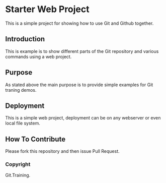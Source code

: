 # Starter Web Project

This is a simple project for 
showing how to use Git and Github together.

## Introduction

This is example is to show different parts 
of the Git repository and various commands
using a web project.

## Purpose

As stated above the main purpose is to 
provide simple examples for Git traning
demos.

## Deployment

This is a simple web project, deployment
can be on any webserver or even local
file system.

## How To Contribute

Please fork this repository and then issue Pull Request.

### Copyright

Git.Training.